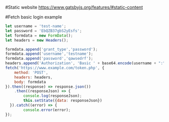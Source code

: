 #Static website
https://www.gatsbyjs.org/features/#static-content

#Fetch basic login example


```javascript
let username = 'test-name';
let password = 'EbQZB37gbS2yEsfs';
let formdata = new FormData();
let headers = new Headers();

formdata.append('grant_type','password');
formdata.append('username','testname');
formdata.append('password','qawsedrf');
headers.append('Authorization', 'Basic ' + base64.encode(username + ":" + password));
fetch('https://www.example.com/token.php', {
    method: 'POST',
    headers: headers,
    body: formdata
}).then((response) => response.json())
    .then((responseJson) => {
        console.log(responseJson);
        this.setState({data: responseJson})
  }).catch((error) => {
        console.error(error);
});
```

